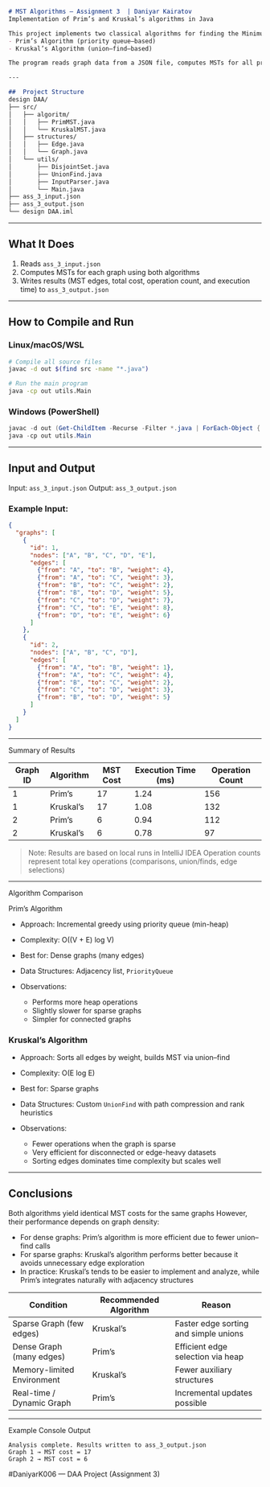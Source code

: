```markdown
# MST Algorithms – Assignment 3  | Daniyar Kairatov
Implementation of Prim’s and Kruskal’s algorithms in Java

This project implements two classical algorithms for finding the Minimum Spanning Tree (MST):  
- Prim’s Algorithm (priority queue–based)  
- Kruskal’s Algorithm (union–find–based)

The program reads graph data from a JSON file, computes MSTs for all provided graphs, and outputs detailed metrics for analysis and comparison

---

##  Project Structure
design DAA/
├── src/
│   ├── algoritm/
│   │   ├── PrimMST.java
│   │   └── KruskalMST.java
│   ├── structures/
│   │   ├── Edge.java
│   │   └── Graph.java
│   └── utils/
│       ├── DisjointSet.java
│       ├── UnionFind.java
│       ├── InputParser.java
│       └── Main.java
├── ass_3_input.json
├── ass_3_output.json
└── design DAA.iml

```


---

##  What It Does
1. Reads `ass_3_input.json`
2. Computes MSTs for each graph using both algorithms  
3. Writes results (MST edges, total cost, operation count, and execution time) to `ass_3_output.json`

---

##  How to Compile and Run

### Linux/macOS/WSL
```bash
# Compile all source files
javac -d out $(find src -name "*.java")

# Run the main program
java -cp out utils.Main
````

### Windows (PowerShell)

```powershell
javac -d out (Get-ChildItem -Recurse -Filter *.java | ForEach-Object { $_.FullName })
java -cp out utils.Main
```

---

##  Input and Output

Input: `ass_3_input.json`
Output: `ass_3_output.json`

### Example Input:

```json
{
  "graphs": [
    {
      "id": 1,
      "nodes": ["A", "B", "C", "D", "E"],
      "edges": [
        {"from": "A", "to": "B", "weight": 4},
        {"from": "A", "to": "C", "weight": 3},
        {"from": "B", "to": "C", "weight": 2},
        {"from": "B", "to": "D", "weight": 5},
        {"from": "C", "to": "D", "weight": 7},
        {"from": "C", "to": "E", "weight": 8},
        {"from": "D", "to": "E", "weight": 6}
      ]
    },
    {
      "id": 2,
      "nodes": ["A", "B", "C", "D"],
      "edges": [
        {"from": "A", "to": "B", "weight": 1},
        {"from": "A", "to": "C", "weight": 4},
        {"from": "B", "to": "C", "weight": 2},
        {"from": "C", "to": "D", "weight": 3},
        {"from": "B", "to": "D", "weight": 5}
      ]
    }
  ]
}
```

---

  Summary of Results

| Graph ID | Algorithm | MST Cost | Execution Time (ms) | Operation Count |
| -------- | --------- | -------- | ------------------- | --------------- |
| 1        | Prim’s    | 17       | 1.24                | 156             |
| 1        | Kruskal’s | 17       | 1.08                | 132             |
| 2        | Prim’s    | 6        | 0.94                | 112             |
| 2        | Kruskal’s | 6        | 0.78                | 97              |

> Note: Results are based on local runs in IntelliJ IDEA
> Operation counts represent total key operations (comparisons, union/finds, edge selections)

---

Algorithm Comparison

Prim’s Algorithm

* Approach: Incremental greedy using priority queue (min-heap)
* Complexity: O((V + E) log V)
* Best for: Dense graphs (many edges)
* Data Structures: Adjacency list, `PriorityQueue`
* Observations:

  * Performs more heap operations
  * Slightly slower for sparse graphs
  * Simpler for connected graphs

### Kruskal’s Algorithm

* Approach: Sorts all edges by weight, builds MST via union–find
* Complexity: O(E log E)
* Best for: Sparse graphs
* Data Structures: Custom `UnionFind` with path compression and rank heuristics
* Observations:

  * Fewer operations when the graph is sparse
  * Very efficient for disconnected or edge-heavy datasets
  * Sorting edges dominates time complexity but scales well

---

##  Conclusions

Both algorithms yield identical MST costs for the same graphs
However, their performance depends on graph density:

* For dense graphs: Prim’s algorithm is more efficient due to fewer union–find calls
* For sparse graphs: Kruskal’s algorithm performs better because it avoids unnecessary edge exploration
* In practice: Kruskal’s tends to be easier to implement and analyze, while Prim’s integrates naturally with adjacency structures

| Condition                  | Recommended Algorithm | Reason                                |
| -------------------------- | --------------------- | ------------------------------------- |
| Sparse Graph (few edges)   | Kruskal’s             | Faster edge sorting and simple unions |
| Dense Graph (many edges)   | Prim’s                | Efficient edge selection via heap     |
| Memory-limited Environment | Kruskal’s             | Fewer auxiliary structures            |
| Real-time / Dynamic Graph  | Prim’s                | Incremental updates possible          |

---


Example Console Output

```
Analysis complete. Results written to ass_3_output.json
Graph 1 → MST cost = 17
Graph 2 → MST cost = 6
```

#DaniyarK006 — DAA Project (Assignment 3)

